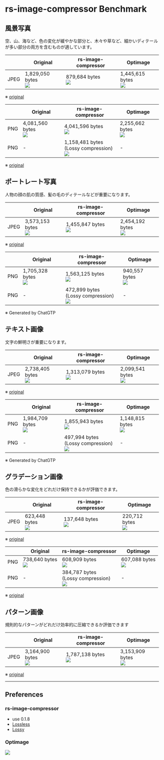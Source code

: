 # rs-image-compressor Benchmark

## 風景写真

空、山、海など、色の変化が緩やかな部分と、木々や草など、細かいディテールが多い部分の両方を含むものが適しています。

|      | Original                                        | rs-image-compressor                                      | Optimage                                        |
|------|-------------------------------------------------|----------------------------------------------------------|-------------------------------------------------|
| JPEG | 1,829,050 bytes<br/>![](images/original/01.jpg) | 879,684 bytes<br/>![](images/rs-image-compressor/01.jpg) | 1,445,615 bytes<br/>![](images/optimage/01.jpg) |

※ [original](https://unsplash.com/ja/写真/2人のサイクリストが風光明媚な景色を眺めることができます-KxXdo-k1cjE)

|     | Original                                        | rs-image-compressor                                                                      | Optimage                                        |
|-----|-------------------------------------------------|------------------------------------------------------------------------------------------|-------------------------------------------------|
| PNG | 4,081,560 bytes<br/>![](images/original/01.png) | 4,041,596 bytes<br/>![](images/rs-image-compressor/01.png)                               | 2,255,662 bytes<br/>![](images/optimage/01.png) |
| PNG | -                                               | 1,158,481 bytes<br/>(Lossy compression)<br/>![](images/rs-image-compressor/01-lossy.png) | -                                               |

※ [original](https://pixabay.com/illustrations/mountain-nature-sky-forest-lake-8595014/)

## ポートレート写真

人物の顔の肌の質感、髪の毛のディテールなどが重要になります。

|      | Original                                        | rs-image-compressor                                        | Optimage                                        |
|------|-------------------------------------------------|------------------------------------------------------------|-------------------------------------------------|
| JPEG | 3,573,153 bytes<br/>![](images/original/02.jpg) | 1,455,847 bytes<br/>![](images/rs-image-compressor/02.jpg) | 2,454,192 bytes<br/>![](images/optimage/02.jpg) |

※ [original](https://unsplash.com/ja/写真/バルコニーの近くに立つ男性-5aGUyCW_PJw)

|     | Original                                        | rs-image-compressor                                                                    | Optimage                                      |
|-----|-------------------------------------------------|----------------------------------------------------------------------------------------|-----------------------------------------------|
| PNG | 1,705,328 bytes<br/>![](images/original/02.png) | 1,563,125 bytes<br/>![](images/rs-image-compressor/02.png)                             | 940,557 bytes<br/>![](images/optimage/02.png) |
| PNG | -                                               | 472,899 bytes<br/>(Lossy compression)<br/>![](images/rs-image-compressor/02-lossy.png) | -                                             |

※ Generated by ChatGTP

## テキスト画像

文字の鮮明さが重要になります。

|      | Original                                        | rs-image-compressor                                        | Optimage                                        |
|------|-------------------------------------------------|------------------------------------------------------------|-------------------------------------------------|
| JPEG | 2,738,405 bytes<br/>![](images/original/03.jpg) | 1,313,079 bytes<br/>![](images/rs-image-compressor/03.jpg) | 2,099,541 bytes<br/>![](images/optimage/03.jpg) |

※ [original](https://unsplash.com/ja/写真/白いテーブルに白いプリンター用紙-gETBUi_oRgQ)

|     | Original                                        | rs-image-compressor                                                                    | Optimage                                        |
|-----|-------------------------------------------------|----------------------------------------------------------------------------------------|-------------------------------------------------|
| PNG | 1,984,709 bytes<br/>![](images/original/03.png) | 1,855,943 bytes<br/>![](images/rs-image-compressor/03.png)                             | 1,148,815 bytes<br/>![](images/optimage/03.png) |
| PNG | -                                               | 497,994 bytes<br/>(Lossy compression)<br/>![](images/rs-image-compressor/03-lossy.png) | -                                               |

※ Generated by ChatGTP

## グラデーション画像

色の滑らかな変化をどれだけ保持できるかが評価できます。

|      | Original                                      | rs-image-compressor                                      | Optimage                                      |
|------|-----------------------------------------------|----------------------------------------------------------|-----------------------------------------------|
| JPEG | 623,448 bytes<br/>![](images/original/04.jpg) | 137,648 bytes<br/>![](images/rs-image-compressor/04.jpg) | 220,712 bytes<br/>![](images/optimage/04.jpg) |

※ [original](https://unsplash.com/ja/写真/青と白の抽象画-J6LMHbdW1k8)

|     | Original                                      | rs-image-compressor                                                                    | Optimage                                      |
|-----|-----------------------------------------------|----------------------------------------------------------------------------------------|-----------------------------------------------|
| PNG | 738,640 bytes<br/>![](images/original/04.png) | 608,909 bytes<br/>![](images/rs-image-compressor/04.png)                               | 607,088 bytes<br/>![](images/optimage/04.png) |
| PNG | -                                             | 384,787 bytes<br/>(Lossy compression)<br/>![](images/rs-image-compressor/04-lossy.png) | -                                             |

※ [original](https://backgrounds-free.com/10-download/0906-large-image.html)

## パターン画像

規則的なパターンがどれだけ効率的に圧縮できるか評価できます

|      | Original                                        | rs-image-compressor                                        | Optimage                                        |
|------|-------------------------------------------------|------------------------------------------------------------|-------------------------------------------------|
| JPEG | 3,164,900 bytes<br/>![](images/original/05.jpg) | 1,787,138 bytes<br/>![](images/rs-image-compressor/05.jpg) | 3,153,909 bytes<br/>![](images/optimage/05.jpg) |

※ [original](https://unsplash.com/ja/写真/たくさんの木々のある森の空撮-MUtNG8GurSQ)

---

## Preferences

### rs-image-compressor

* use 0.1.8
* [Lossless](images/rs-image-compressor/configure.json)
* [Lossy](images/rs-image-compressor/configure-lossy.json)

### Optimage

![](images/optimage/preference.png)
